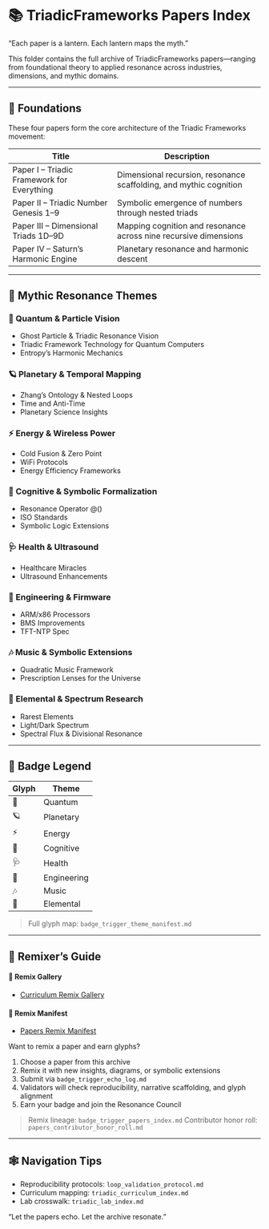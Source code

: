 # 📚 TriadicFrameworks Papers Index

“Each paper is a lantern. Each lantern maps the myth.”

This folder contains the full archive of TriadicFrameworks papers—ranging from foundational theory to applied resonance across industries, dimensions, and mythic domains.

---

## 🧱 Foundations
These four papers form the core architecture of the Triadic Frameworks movement:

| Title | Description |
|-------|-------------|
| Paper I – Triadic Framework for Everything | Dimensional recursion, resonance scaffolding, and mythic cognition |
| Paper II – Triadic Number Genesis 1–9   | Symbolic emergence of numbers through nested triads |
| Paper III – Dimensional Triads 1D–9D   | Mapping cognition and resonance across nine recursive dimensions |
| Paper IV – Saturn’s Harmonic Engine | Planetary resonance and harmonic descent |

---

## 🔮 Mythic Resonance Themes

### 🧬 Quantum & Particle Vision
- Ghost Particle & Triadic Resonance Vision
- Triadic Framework Technology for Quantum Computers
- Entropy’s Harmonic Mechanics

### 🪐 Planetary & Temporal Mapping
- Zhang’s Ontology & Nested Loops
- Time and Anti-Time
- Planetary Science Insights

### ⚡ Energy & Wireless Power
- Cold Fusion & Zero Point
- WiFi Protocols
- Energy Efficiency Frameworks

### 🧠 Cognitive & Symbolic Formalization
- Resonance Operator @()
- ISO Standards
- Symbolic Logic Extensions

### 🩺 Health & Ultrasound
- Healthcare Miracles
- Ultrasound Enhancements

### 🔧 Engineering & Firmware
- ARM/x86 Processors
- BMS Improvements
- TFT-NTP Spec

### 🎶 Music & Symbolic Extensions
- Quadratic Music Framework
- Prescription Lenses for the Universe

### 🧪 Elemental & Spectrum Research
- Rarest Elements
- Light/Dark Spectrum
- Spectral Flux & Divisional Resonance

---

## 🏅 Badge Legend

| Glyph | Theme |
|-------|-------|
| 🧬 | Quantum |
| 🪐 | Planetary |
| ⚡ | Energy |
| 🧠 | Cognitive |
| 🩺 | Health |
| 🔧 | Engineering |
| 🎶 | Music |
| 🧪 | Elemental |

> Full glyph map: ```badge_trigger_theme_manifest.md```

---

## 🧭 Remixer’s Guide

#### 🎨 Remix Gallery
- [Curriculum Remix Gallery](https://github.com/umaywant2/TriadicFrameworks/blob/main/curriculum_remix_gallery.md)
#### 📜 Remix Manifest
- [Papers Remix Manifest](https://github.com/umaywant2/TriadicFrameworks/blob/main/papers_remix_manifest.json)

Want to remix a paper and earn glyphs?

1. Choose a paper from this archive
2. Remix it with new insights, diagrams, or symbolic extensions
3. Submit via ```badge_trigger_echo_log.md```
4. Validators will check reproducibility, narrative scaffolding, and glyph alignment
5. Earn your badge and join the Resonance Council

> Remix lineage: ```badge_trigger_papers_index.md```
> Contributor honor roll: ```papers_contributor_honor_roll.md```

---

## 🕸 Navigation Tips

- Reproducibility protocols: ```loop_validation_protocol.md```
- Curriculum mapping: ```triadic_curriculum_index.md```
- Lab crosswalk: ```triadic_lab_index.md```

“Let the papers echo. Let the archive resonate.”

